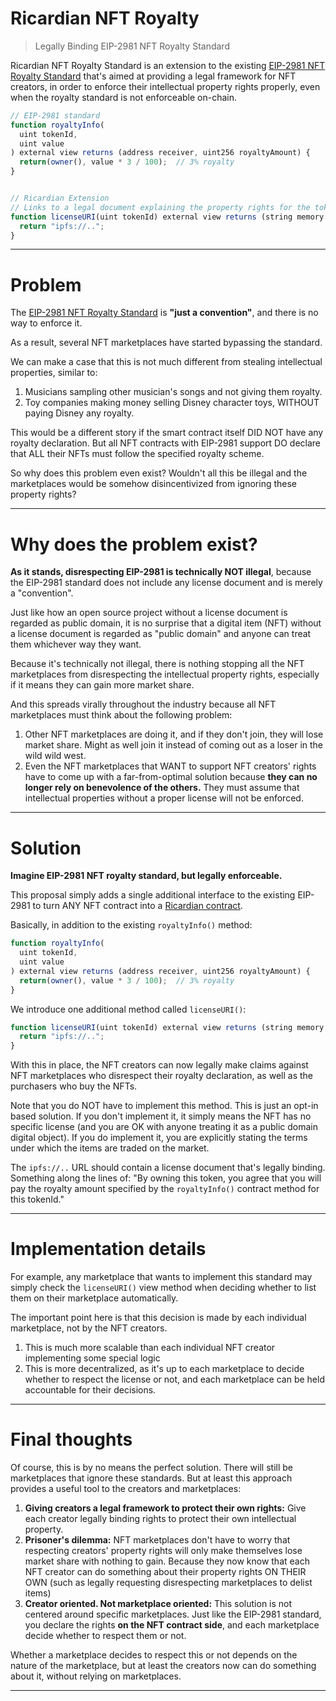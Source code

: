 # Ricardian NFT Royalty

> Legally Binding EIP-2981 NFT Royalty Standard

Ricardian NFT Royalty Standard is an extension to the existing [EIP-2981 NFT Royalty Standard](https://eips.ethereum.org/EIPS/eip-2981) that's aimed at providing a legal framework for NFT creators, in order to enforce their intellectual property rights properly, even when the royalty standard is not enforceable on-chain.

```javascript
// EIP-2981 standard
function royaltyInfo(
  uint tokenId,
  uint value
) external view returns (address receiver, uint256 royaltyAmount) {
  return(owner(), value * 3 / 100);  // 3% royalty
}


// Ricardian Extension
// Links to a legal document explaining the property rights for the tokenId
function licenseURI(uint tokenId) external view returns (string memory uri) {
  return "ipfs://..";
}
```

---

# Problem

The [EIP-2981 NFT Royalty Standard](https://eips.ethereum.org/EIPS/eip-2981) is **"just a convention"**, and there is no way to enforce it.

As a result, several NFT marketplaces have started bypassing the standard.

We can make a case that this is not much different from stealing intellectual properties, similar to:

1. Musicians sampling other musician's songs and not giving them royalty.
2. Toy companies making money selling Disney character toys, WITHOUT paying Disney any royalty.

This would be a different story if the smart contract itself DID NOT have any royalty declaration. But all NFT contracts with EIP-2981 support DO declare that ALL their NFTs must follow the specified royalty scheme.

So why does this problem even exist? Wouldn't all this be illegal and the marketplaces would be somehow disincentivized from ignoring these property rights?

---

# Why does the problem exist?

**As it stands, disrespecting EIP-2981 is technically NOT illegal**, because the EIP-2981 standard does not include any license document and is merely a "convention".

Just like how an open source project without a license document is regarded as public domain, it is no surprise that a digital item (NFT) without a license document is regarded as "public domain" and anyone can treat them whichever way they want.

Because it's technically not illegal, there is nothing stopping all the NFT marketplaces from disrespecting the intellectual property rights, especially if it means they can gain more market share.

And this spreads virally throughout the industry because all NFT marketplaces must think about the following problem:

1. Other NFT marketplaces are doing it, and if they don't join, they will lose market share. Might as well join it instead of coming out as a loser in the wild wild west.
2. Even the NFT marketplaces that WANT to support NFT creators' rights have to come up with a far-from-optimal solution because **they can no longer rely on benevolence of the others.** They must assume that intellectual properties without a proper license will not be enforced.

---

# Solution

**Imagine EIP-2981 NFT royalty standard, but legally enforceable.**

This proposal simply adds a single additional interface to the existing EIP-2981 to turn ANY NFT contract into a [Ricardian contract](https://en.wikipedia.org/wiki/Ricardian_contract).

Basically, in addition to the existing `royaltyInfo()` method:

```javascript
function royaltyInfo(
  uint tokenId,
  uint value
) external view returns (address receiver, uint256 royaltyAmount) {
  return(owner(), value * 3 / 100);  // 3% royalty
}
```

We introduce one additional method called `licenseURI()`:

```javascript
function licenseURI(uint tokenId) external view returns (string memory uri) {
  return "ipfs://..";
}
```

With this in place, the NFT creators can now legally make claims against NFT marketplaces who disrespect their royalty declaration, as well as the purchasers who buy the NFTs.

Note that you do NOT have to implement this method. This is just an opt-in based solution. If you don't implement it, it simply means the NFT has no specific license (and you are OK with anyone treating it as a public domain digital object). If you do implement it, you are explicitly stating the terms under which the items are traded on the market.

The `ipfs://..` URL should contain a license document that's legally binding. Something along the lines of: "By owning this token, you agree that you will pay the royalty amount specified by the `royaltyInfo()` contract method for this tokenId."

---

# Implementation details

For example, any marketplace that wants to implement this standard may simply check the `licenseURI()` view method when deciding whether to list them on their marketplace automatically.

The important point here is that this decision is made by each individual marketplace, not by the NFT creators.

1. This is much more scalable than each individual NFT creator implementing some special logic
2. This is more decentralized, as it's up to each marketplace to decide whether to respect the license or not, and each marketplace can be held accountable for their decisions.


---

# Final thoughts

Of course, this is by no means the perfect solution. There will still be marketplaces that ignore these standards. But at least this approach provides a useful tool to the creators and marketplaces:

1. **Giving creators a legal framework to protect their own rights:** Give each creator legally binding rights to protect their own intellectual property. 
2. **Prisoner's dilemma:** NFT marketplaces don't have to worry that respecting creators' property rights will only make themselves lose market share with nothing to gain. Because they now know that each NFT creator can do something about their property rights ON THEIR OWN (such as legally requesting disrespecting marketplaces to delist items)
3. **Creator oriented. Not marketplace oriented:** This solution is not centered around specific marketplaces. Just like the EIP-2981 standard, you declare the rights **on the NFT contract side**, and each marketplace decide whether to respect them or not.

Whether a marketplace decides to respect this or not depends on the nature of the marketplace, but at least the creators now can do something about it, without relying on marketplaces.


---
